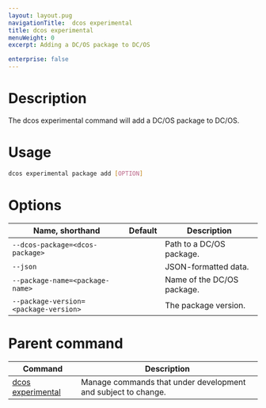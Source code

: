 ```yaml
---
layout: layout.pug
navigationTitle:  dcos experimental
title: dcos experimental
menuWeight: 0
excerpt: Adding a DC/OS package to DC/OS

enterprise: false
---
```



# Description
The dcos experimental command will add a DC/OS package to DC/OS.

# Usage

```bash
dcos experimental package add [OPTION]
```

# Options

| Name, shorthand | Default | Description |
|---------|-------------|-------------|
| `--dcos-package=<dcos-package>`   |             | Path to a DC/OS package. |
| `--json`   |             |  JSON-formatted data. |
| `--package-name=<package-name>`   |             | Name of the DC/OS package. |
| `--package-version=<package-version>`   |             | The package version. |

# Parent command

| Command | Description |
|---------|-------------|
| [dcos experimental](/1.11/cli/command-reference/dcos-experimental/)   |  Manage commands that under development and subject to change. |  
